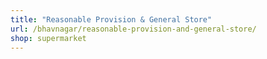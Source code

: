 ```yaml
---
title: "Reasonable Provision & General Store"
url: /bhavnagar/reasonable-provision-and-general-store/
shop: supermarket
---
```

